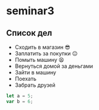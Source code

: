 # seminar3

## Список дел
* Сходить в магазин :sunglasses:
* Заплатить за покупки :neutral_face:
* Помыть машину  :tired_face:
* Вернуться домой за деньгами
* Зайти в машину
* Поехать
* Забрать друзей
``` javascript
let a = 5;
var b = 6;
